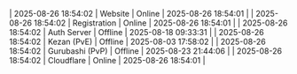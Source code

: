| 2025-08-26 18:54:02 | Website | Online | 2025-08-26 18:54:01 |
| 2025-08-26 18:54:02 | Registration | Online | 2025-08-26 18:54:01 |
| 2025-08-26 18:54:02 | Auth Server | Offline | 2025-08-18 09:33:31 |
| 2025-08-26 18:54:02 | Kezan (PvE) | Offline | 2025-08-03 17:58:02 |
| 2025-08-26 18:54:02 | Gurubashi (PvP) | Offline | 2025-08-23 21:44:06 |
| 2025-08-26 18:54:02 | Cloudflare | Online | 2025-08-26 18:54:01 |
